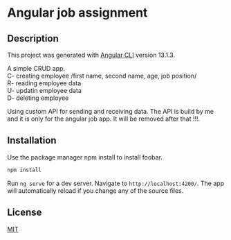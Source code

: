 # Angular job assignment

## Description
This project was generated with [Angular CLI](https://github.com/angular/angular-cli) version 13.1.3.

A simple CRUD app.  
C- creating employee /first name, second name, age, job position/  
R- reading employee data  
U- updatin employee data  
D- deleting employee  

Using custom API for sending and receiving data.
The API is build by me and it is only for the angular job app.
It will be removed after that !!!.

## Installation

Use the package manager npm install to install foobar.

```bash
npm install
```

Run `ng serve` for a dev server. Navigate to `http://localhost:4200/`. The app will automatically reload if you change any of the source files.


## License
[MIT](https://choosealicense.com/licenses/mit/)
